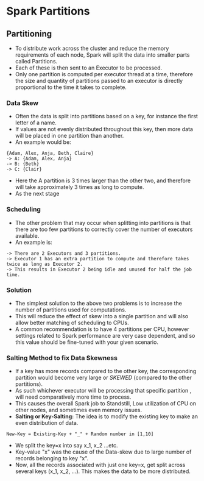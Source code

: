 # Spark Partitions
## Partitioning
* To distribute work across the cluster and reduce the memory requirements of each node, Spark will split the data into smaller parts called Partitions. 
* Each of these is then sent to an Executor to be processed. 
* Only one partition is computed per executor thread at a time, therefore the size and quantity of partitions passed to an executor is directly proportional to the time it takes to complete.

### Data Skew
* Often the data is split into partitions based on a key, for instance the first letter of a name.
* If values are not evenly distributed throughout this key, then more data will be placed in one partition than another.
* An example would be:
```
{Adam, Alex, Anja, Beth, Claire}
-> A: {Adam, Alex, Anja}
-> B: {Beth}
-> C: {Clair}
```
* Here the A partition is 3 times larger than the other two, and therefore will take approximately 3 times as long to compute.
* As the next stage

### Scheduling
* The other problem that may occur when splitting into partitions is that there are too few partitions to correctly cover the number of executors available. 
* An example is: 
```
-> There are 2 Executors and 3 partitions. 
-> Executor 1 has an extra partition to compute and therefore takes twice as long as Executor 2. 
-> This results in Executor 2 being idle and unused for half the job time.
```

### Solution
* The simplest solution to the above two problems is to increase the number of partitions used for computations. 
* This will reduce the effect of skew into a single partition and will also allow better matching of scheduling to CPUs. 
* A common recommendation is to have 4 partitions per CPU, however settings related to Spark performance are very case dependent, and so this value should be fine-tuned with your given scenario.

### Salting Method to fix Data Skewness
* If a key has more records compared to the other key, the corresponding partition would become very large or _SKEWED_ (compared to the other partitions). 
* As such whichever executor will be processing that specific partition , will need comparatively more time to process.
* This causes the overall Spark job to Standstill, Low utilization of CPU on other nodes, and sometimes even memory issues.
* **Salting or Key-Salting:** The idea is to modify the existing key to make an even distribution of data.

```New-Key = Existing-Key + "_" + Random number in [1,10]```

* We split the key=x into say x_1, x_2 ...etc. 
* Key-value "x" was the cause of the Data-skew due to large number of records belonging to key "x". 
* Now, all the records associated with just one key=x, get split across several keys (x_1, x_2, ...). This makes the data to be more distributed.
